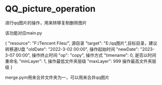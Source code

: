 # QQ_picture_operation
 进行qq图片的操作，用来转移复制删除图片

该功能对应main.py

{
    "resource": "F:/Tencent Files/", 源目录
    "target": "E:/qq图片",目标目录，建议转移道U盘
    "oldDate": "2022-3-02 00:00", 操作起始时间
    "newDate": "2023-3-07 00:00", 操作终止时间
    "op": "copy",  操作方式
    "timename": 0, 是否以时间重命名
    "minLayer": 1,      操作最低文件夹层级
    "maxLayer": 999  操作最高文件夹层级
}



merge.pym用来合并文件夹为一，可以用来合并qq图片